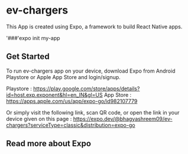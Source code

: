 # ev-chargers

This App is created using Expo, a framework to build React Native apps.

'###'expo init my-app

## Get Started

To run ev-chargers app on your device, download Expo from Android Playstore or Apple App Store and login/signup.

Playstore : https://play.google.com/store/apps/details?id=host.exp.exponent&hl=en_IN&gl=US
App Store : https://apps.apple.com/us/app/expo-go/id982107779

Or simply visit the following link, scan QR code, or open the link in your device given on this page : 
https://expo.dev/@bhagyashreem09/ev-chargers?serviceType=classic&distribution=expo-go

## Read more about Expo 
